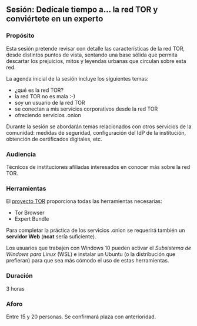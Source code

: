 ## Sesión: Dedícale tiempo a... la red TOR y conviértete en un experto

### Propósito

Esta sesión pretende revisar con detalle las características de la red TOR, desde distintos puntos de vista, sentando una base sólida que permita descartar los prejuicios, mitos y leyendas urbanas que circulan sobre esta red.

La agenda inicial de la sesión incluye los siguientes temas:

- ¿qué es la red TOR?
- la red TOR no es mala :-)
- soy un usuario de la red TOR
- se conectan a mis servicios corporativos desde la red TOR
- ofreciendo servicios .onion

Durante la sesión se abordarán temas relacionados con otros servicios de la comunidad: medidas de seguridad, configuración del IdP de la institución, obtención de certificados digitales, etc.

### Audiencia

Técnicos de instituciones afiliadas interesados en conocer más sobre la red TOR.

### Herramientas

El [proyecto TOR](https://www.torproject.org/) proporciona todas las herramientas necesarias:

* Tor Browser
* Expert Bundle

Para completar la práctica de los servicios .onion se requerirá también un **servidor Web** (**ncat** sería suficiente).

Los usuarios que trabajen con Windows 10 pueden activar el *Subsistema de Windows para Linux* (WSL) e instalar un Ubuntu (o la distribución que prefieran) para que sea más cómodo el uso de estas herramientas.

### Duración

3 horas

### Aforo

Entre 15 y 20 personas. Se confirmará plaza con anterioridad.
